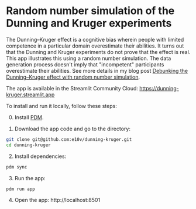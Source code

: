 # Random number simulation of the Dunning and Kruger experiments

The Dunning–Kruger effect is a cognitive bias wherein people with limited competence in a particular domain overestimate their abilities. It turns out that the Dunning and Kruger experiments do not prove that the effect is real. This app illustrates this using a random number simulation. The data generation process doesn't imply that "incompetent" participants overestimate their abilities. See more details in my blog post [Debunking the Dunning–Kruger effect with random number simulation](https://e10v.me/debunking-dunning-kruger-effect/).

The app is available in the Streamlit Community Cloud: https://dunning-kruger.streamlit.app

To install and run it locally, follow these steps:

0. Install [PDM](https://pdm.fming.dev/latest/#installation).

1. Download the app code and go to the directory:

```bash
git clone git@github.com:e10v/dunning-kruger.git
cd dunning-kruger
```

2. Install dependencies:

```bash
pdm sync
```

3. Run the app:

```bash
pdm run app
```

4. Open the app: http://localhost:8501

